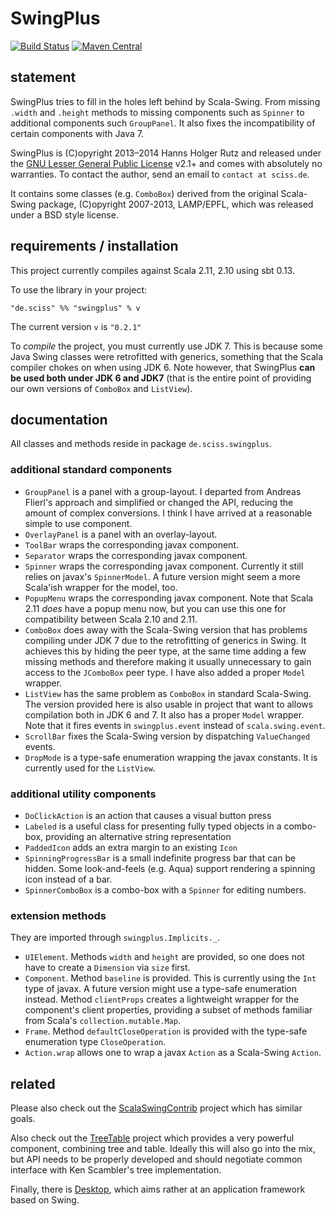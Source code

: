 # SwingPlus

[![Build Status](https://travis-ci.org/Sciss/SwingPlus.svg?branch=master)](https://travis-ci.org/Sciss/SwingPlus)
[![Maven Central](https://maven-badges.herokuapp.com/maven-central/de.sciss/swingplus_2.11/badge.svg)](https://maven-badges.herokuapp.com/maven-central/de.sciss/swingplus_2.11)

## statement

SwingPlus tries to fill in the holes left behind by Scala-Swing. From missing `.width` and `.height` methods to missing components such as `Spinner` to additional components such `GroupPanel`. It also fixes the incompatibility of certain components with Java 7.

SwingPlus is (C)opyright 2013&ndash;2014 Hanns Holger Rutz and released under the [GNU Lesser General Public License](https://raw.github.com/Sciss/SwingPlus/master/LICENSE) v2.1+ and comes with absolutely no warranties. To contact the author, send an email to `contact at sciss.de`.

It contains some classes (e.g. `ComboBox`) derived from the original Scala-Swing package, (C)opyright 2007-2013, LAMP/EPFL, which was released under a BSD style license.

## requirements / installation

This project currently compiles against Scala 2.11, 2.10 using sbt 0.13.

To use the library in your project:

    "de.sciss" %% "swingplus" % v

The current version `v` is `"0.2.1"`

To _compile_ the project, you must currently use JDK 7. This is because some Java Swing classes were retrofitted with generics, something that the Scala compiler chokes on when using JDK 6. Note however, that SwingPlus __can be used both under JDK 6 and JDK7__ (that is the entire point of providing our own versions of `ComboBox` and `ListView`).

## documentation

All classes and methods reside in package `de.sciss.swingplus`.

### additional standard components

- `GroupPanel` is a panel with a group-layout. I departed from Andreas Flierl's approach and simplified or changed the API, reducing the amount of complex conversions. I think I have arrived at a reasonable simple to use component.
- `OverlayPanel` is a panel with an overlay-layout.
- `ToolBar` wraps the corresponding javax component.
- `Separator` wraps the corresponding javax component.
- `Spinner` wraps the corresponding javax component. Currently it still relies on javax's `SpinnerModel`. A future version might seem a more Scala'ish wrapper for the model, too.
- `PopupMenu` wraps the corresponding javax component. Note that Scala 2.11 _does_ have a popup menu now, but you can use this one for compatibility between Scala 2.10 and 2.11.
- `ComboBox` does away with the Scala-Swing version that has problems compiling under JDK 7 due to the retrofitting of generics in Swing. It achieves this by hiding the peer type, at the same time adding a few missing methods and therefore making it usually unnecessary to gain access to the `JComboBox` peer type. I have also added a proper `Model` wrapper.
- `ListView` has the same problem as `ComboBox` in standard Scala-Swing. The version provided here is also usable in project that want to allows compilation both in JDK 6 and 7. It also has a proper `Model` wrapper. Note that it fires events in `swingplus.event` instead of `scala.swing.event`.
- `ScrollBar` fixes the Scala-Swing version by dispatching `ValueChanged` events.
- `DropMode` is a type-safe enumeration wrapping the javax constants. It is currently used for the `ListView`.

### additional utility components

- `DoClickAction` is an action that causes a visual button press
- `Labeled` is a useful class for presenting fully typed objects in a combo-box, providing an alternative string representation
- `PaddedIcon` adds an extra margin to an existing `Icon`
- `SpinningProgressBar` is a small indefinite progress bar that can be hidden. Some look-and-feels (e.g. Aqua) support rendering a spinning icon instead of a bar.
- `SpinnerComboBox` is a combo-box with a `Spinner` for editing numbers.

### extension methods

They are imported through `swingplus.Implicits._`.

- `UIElement`. Methods `width` and `height` are provided, so one does not have to create a `Dimension` via `size` first.
- `Component`. Method `baseline` is provided. This is currently using the `Int` type of javax. A future version might use a type-safe enumeration instead. Method `clientProps` creates a lightweight wrapper for the component's client properties, providing a subset of methods familiar from Scala's `collection.mutable.Map`.
- `Frame`. Method `defaultCloseOperation` is provided with the type-safe enumeration type `CloseOperation`.
- `Action.wrap` allows one to wrap a javax `Action` as a Scala-Swing `Action`.

## related

Please also check out the [ScalaSwingContrib](https://github.com/benhutchison/ScalaSwingContrib) project which has similar goals.

Also check out the [TreeTable](https://github.com/Sciss/TreeTable) project which provides a very powerful component, combining tree and table. Ideally this will also go into the mix, but API needs to be properly developed and should negotiate common interface with Ken Scambler's tree implementation.

Finally, there is [Desktop](https://github.com/Sciss/Desktop), which aims rather at an application framework based on Swing.

